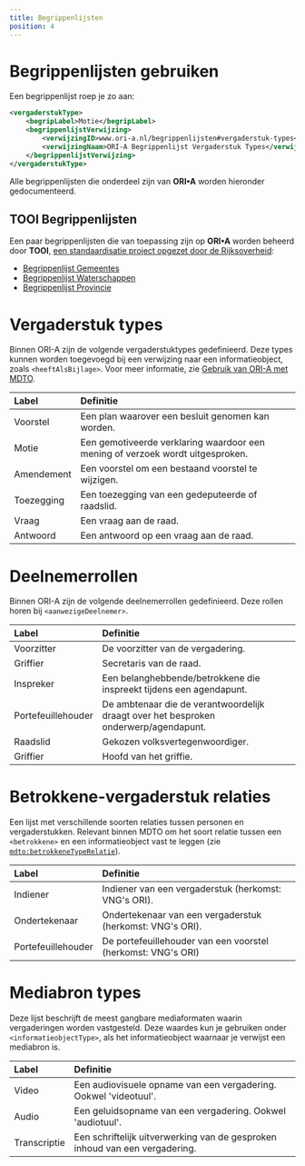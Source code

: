 ```yaml
---
title: Begrippenlijsten
position: 4
---
```


# Begrippenlijsten gebruiken

<!-- Het lijkt me een goed idee om te beginnen met een algemeen stuk over het hoe en waarom van begrippenlijsten en hun nut bij standaardisatie. Eventueel met link naar de MDTO en TOOI begrippenlijsten. -->

Een begrippenlijst roep je zo aan:

``` xml
<vergaderstukType>
    <begripLabel>Motie</begripLabel>
    <begrippenlijstVerwijzing>
        <verwijzingID>www.ori-a.nl/begrippenlijsten#vergaderstuk-types</verwijzingID>
        <verwijzingNaam>ORI-A Begrippenlijst Vergaderstuk Types</verwijzingNaam>
    </begrippenlijstVerwijzing>
</vergaderstukType>
```

Alle begrippenlijsten die onderdeel zijn van **ORI•A** worden hieronder gedocumenteerd.

## TOOI Begrippenlijsten

Een paar begrippenlijsten die van toepassing zijn op **ORI•A** worden beheerd door **TOOI**, [een standaardisatie project opgezet door de Rijksoverheid](https://standaarden.overheid.nl/tooi/doc/tooi-registers/):

* [Begrippenlijst Gemeentes](https://identifier.overheid.nl/tooi/set/rwc_gemeenten_compleet/4)
* [Begrippenlijst Waterschappen](https://identifier.overheid.nl/tooi/set/rwc_gemeenten_compleet/4)
* [Begrippenlijst Provincie](https://identifier.overheid.nl/tooi/set/rwc_gemeenten_compleet/4)

# Vergaderstuk types

Binnen ORI-A zijn de volgende vergaderstuktypes gedefinieerd. Deze types kunnen worden toegevoegd bij een verwijzing naar een informatieobject, zoals `<heeftAlsBijlage>`. Voor meer informatie, zie [Gebruik van ORI-A met MDTO](tutorial#gebruik-van-ori-a-met-mdto).

| Label      | Definitie                                                                      |
|:-----------|:-------------------------------------------------------------------------------|
| Voorstel   | Een plan waarover een besluit genomen kan worden.                              |
| Motie      | Een gemotiveerde verklaring waardoor een mening of verzoek wordt uitgesproken. |
| Amendement | Een voorstel om een bestaand voorstel te wijzigen.                             |
| Toezegging | Een toezegging van een gedeputeerde of raadslid.                               |
| Vraag      | Een vraag aan de raad.                                                         |
| Antwoord   | Een antwoord op een vraag aan de raad.                                         |


# Deelnemerrollen

Binnen ORI-A zijn de volgende deelnemerrollen gedefinieerd. Deze rollen horen bij `<aanwezigeDeelnemer>`. 


| Label              | Definitie                                                                             |
|:-------------------|:--------------------------------------------------------------------------------------|
| Voorzitter         | De voorzitter van de vergadering.                                                     |
| Griffier           | Secretaris van de raad.                                                               |
| Inspreker          | Een belanghebbende/betrokkene die inspreekt tijdens een agendapunt.                   |
| Portefeuillehouder | De ambtenaar die de verantwoordelijk draagt over het besproken onderwerp/agendapunt.  |
| Raadslid           | Gekozen volksvertegenwoordiger.                                                       |
| Griffier           | Hoofd van het griffie.                                                                |


# Betrokkene-vergaderstuk relaties

Een lijst met verschillende soorten relaties tussen personen en vergaderstukken. Relevant binnen MDTO om het soort relatie tussen een `<betrokkene>` en een informatieobject vast te leggen (zie [`mdto:betrokkeneTypeRelatie`](https://www.nationaalarchief.nl/archiveren/mdto/betrokkeneTypeRelatie)).



<!-- ``` xml
<informatieobject>
    ...
    <betrokkene>
        <betrokkeneTypeRelatie>
			<begripLabel>Indiener</begripLabel>
			<begripBegrippenlijst>
				<verwijzingNaam>Betrokkene-vergaderstuk relaties</verwijzingNaam>
				<verwijzingIdentificatie>
                    <identificatieKenmerk>https://www.ori-a.nl/begrippenlijsten#betrokkene-vergaderstuk-relaties</identificatieKenmerk>
                    <identificatieBron>ORI-A</identificatieBron>
                </verwijzingIdentificatie>
			</begripBegrippenlijst>
		</betrokkeneTypeRelatie>
        <betrokkeneActor>
            <verwijzingNaam>J. De Vries</verwijzingNaam>
            <verwijzingIdentificatie>
                <identificatieKenmerk>n208</identificatieKenmerk>
                <identificatieBron>ORI-A/Parleaus</identificatieBron>
            </verwijzingIdentificatie>
        </betrokkeneActor>
    </betrokkene>
</informatieobject>
```
-->
| Label              | Definitie                                                    |
|:-------------------|:-------------------------------------------------------------|
| Indiener           | Indiener van een vergaderstuk (herkomst: VNG's ORI).         |
| Ondertekenaar      | Ondertekenaar van een vergaderstuk (herkomst: VNG's ORI).    |
| Portefeuillehouder | De portefeuillehouder van een voorstel (herkomst: VNG's ORI) |

# Mediabron types

Deze lijst beschrijft de meest gangbare mediaformaten waarin vergaderingen worden vastgesteld. Deze waardes kun je gebruiken onder `<informatieobjectType>`, als het informatieobject waarnaar je verwijst een mediabron is.


| Label        | Definitie                                                                   |
|:-------------|:----------------------------------------------------------------------------|
| Video        | Een audiovisuele opname van een vergadering. Ookwel 'videotuul'.            |
| Audio        | Een geluidsopname van een vergadering. Ookwel 'audiotuul'.                   |
| Transcriptie | Een schriftelijk uitverwerking van de gesproken inhoud van een vergadering. |


